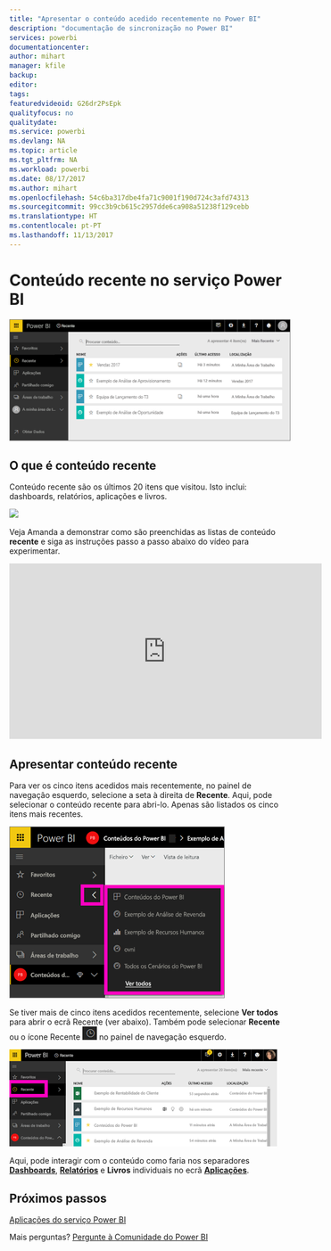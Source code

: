 ```yaml
---
title: "Apresentar o conteúdo acedido recentemente no Power BI"
description: "documentação de sincronização no Power BI"
services: powerbi
documentationcenter: 
author: mihart
manager: kfile
backup: 
editor: 
tags: 
featuredvideoid: G26dr2PsEpk
qualityfocus: no
qualitydate: 
ms.service: powerbi
ms.devlang: NA
ms.topic: article
ms.tgt_pltfrm: NA
ms.workload: powerbi
ms.date: 08/17/2017
ms.author: mihart
ms.openlocfilehash: 54c6ba317dbe4fa71c9001f190d724c3afd74313
ms.sourcegitcommit: 99cc3b9cb615c2957dde6ca908a51238f129cebb
ms.translationtype: HT
ms.contentlocale: pt-PT
ms.lasthandoff: 11/13/2017
---
```

# <a name="recent-content-in-power-bi-service"></a>Conteúdo **recente** no serviço Power BI
![](media/service-recent/power-bi-recent-screen.png)

## <a name="what-is-recent-content"></a>O que é conteúdo recente
Conteúdo recente são os últimos 20 itens que visitou.  Isto inclui: dashboards, relatórios, aplicações e livros.

![](media/service-recent/power-bi-recent.png)

Veja Amanda a demonstrar como são preenchidas as listas de conteúdo **recente** e siga as instruções passo a passo abaixo do vídeo para experimentar.

<iframe width="560" height="315" src="https://www.youtube.com/embed/G26dr2PsEpk" frameborder="0" allowfullscreen></iframe>

## <a name="display-recent-content"></a>Apresentar conteúdo recente
Para ver os cinco itens acedidos mais recentemente, no painel de navegação esquerdo, selecione a seta à direita de **Recente**.  Aqui, pode selecionar o conteúdo recente para abri-lo. Apenas são listados os cinco itens mais recentes.

![](media/service-recent/power-bi-recent-flyout-new.png)

Se tiver mais de cinco itens acedidos recentemente, selecione **Ver todos** para abrir o ecrã Recente (ver abaixo). Também pode selecionar **Recente** ou o ícone Recente ![](media/service-recent/power-bi-recent-icon.png) no painel de navegação esquerdo.

![](media/service-recent/power-bi-recent-list.png)

Aqui, pode interagir com o conteúdo como faria nos separadores [**Dashboards**](service-dashboards.md), [**Relatórios**](service-reports.md) e **Livros** individuais no ecrã [**Aplicações**](service-install-use-apps.md).

## <a name="next-steps"></a>Próximos passos
[Aplicações do serviço Power BI](service-install-use-apps.md)

Mais perguntas? [Pergunte à Comunidade do Power BI](http://community.powerbi.com/)

